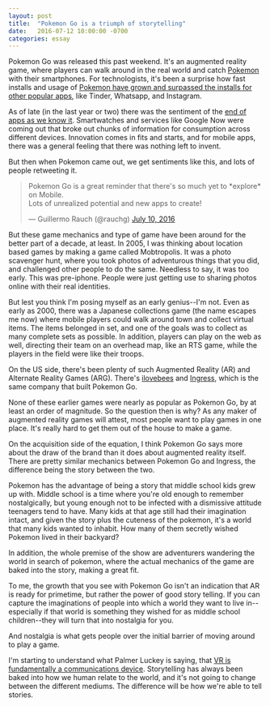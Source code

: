```yaml
---
layout: post
title:  "Pokemon Go is a triumph of storytelling"
date:   2016-07-12 10:00:00 -0700
categories: essay
---
```


Pokemon Go was released this past weekend. It's an augmented reality game, where
players can walk around in the real world and catch [Pokemon][pokemon] with
their smartphones. For technologists, it's been a surprise how fast installs
and usage of [Pokemon have grown and surpassed the installs for other popular apps][pokemon-overtakes],
like Tinder, Whatsapp, and Instagram.

As of late (in the last year or two) there was the sentiment of
the [end of apps as we know it][end-of-apps]. Smartwatches and services like
Google Now were coming out that broke out chunks of information for consumption
across different devices. Innovation comes in fits and starts, and for mobile
apps, there was a general feeling that there was nothing left to invent.

But then when Pokemon came out, we get sentiments like this, and lots of
people retweeting it.

<blockquote class="twitter-tweet" data-lang="en"><p lang="en" dir="ltr">Pokemon Go is a great reminder that there&#39;s so much yet to *explore* on Mobile. <br>Lots of unrealized potential and new apps to create!</p>&mdash; Guillermo Rauch (@rauchg) <a href="https://twitter.com/rauchg/status/752210195862810625">July 10, 2016</a></blockquote>
<script async src="//platform.twitter.com/widgets.js" charset="utf-8"></script>

But these game mechanics and type of game have been around for the better part
of a decade, at least. In 2005, I was thinking about location based games by
making a game called Mobtropolis. It was a photo scavenger hunt, where
you took photos of adventurous things that you did, and challenged other people to
do the same. Needless to say, it was too early. This was pre-iphone. People were just getting
use to sharing photos online with their real identities.

But lest you think I'm posing myself as an early genius--I'm not.
Even as early as 2000, there was a Japanese collections
game (the name escapes me now) where mobile players could walk around town and
collect virtual items. The items belonged in set, and one of the goals was to
collect as many complete sets as possible. In addition, players can play on
the web as well, directing their team on an overhead map, like an RTS game,
while the players in the field were like their troops.

On the US side, there's been plenty of such Augmented Reality (AR) and Alternate
Reality Games (ARG). There's [ilovebees][ilovebees] and [Ingress][ingress], which
is the same company that built Pokemon Go.

None of these earlier games were nearly as popular as Pokemon Go, by at least
an order of magnitude. So the question then is why? As any maker of augmented
reality games will attest, most people want to play games in one place. It's really
hard to get them out of the house to make a game.

On the acquisition side of the equation, I think Pokemon Go says more about the
draw of the brand than it does about augmented reality itself. There are pretty
similar mechanics between Pokemon Go and Ingress, the difference being the
story between the two.

Pokemon has the advantage of being a story that middle school kids grew up with.
Middle school is a time where you're old enough to remember nostalgically, but
young enough not to be infected with a dismissive attitude teenagers tend to have.
Many kids at that age still had their imagination intact, and given the story
plus the cuteness of the pokemon, it's a world that many kids wanted to inhabit.
How many of them secretly wished Pokemon lived in their backyard?

In addition, the whole premise of the show are adventurers wandering the world
in search of pokemon, where the actual mechanics of the game are baked into the
story, making a great fit.

To me, the growth that you see with Pokemon Go isn't an indication that AR is ready
for primetime, but rather the power of good story telling. If you can capture
the imaginations of people into which a world they want to live in--especially
if that world is something they wished for as middle school children--they will
turn that into nostalgia for you.

And nostalgia is what gets people over the initial barrier of moving around to
play a game.

I'm starting to understand what Palmer Luckey is saying, that
[VR is fundamentally a communications device][vr-communications]. Storytelling
has always been baked into how we human relate to the world, and it's not going
to change between the different mediums. The difference will be how we're able
to tell stories.


[pokemon]: http://www.pokemon.com/us/
[pokemon-overtakes]: http://www.dailymail.co.uk/sciencetech/article-3684925/Pok-mon-overtakes-Tinder-WhatApp-Instagram-controversial-hit-game-adds-7-5-BILLION-Nintendo-s-value.html
[end-of-apps]: https://blog.intercom.io/the-end-of-apps-as-we-know-them/
[ilovebees]: https://en.wikipedia.org/wiki/I_Love_Bees
[ingress]: https://www.ingress.com/
[pokemon-hype-check]: https://techcrunch.com/2016/07/09/pokemon-go-ar-hype-check/
[vr-communications]: http://www.techradar.com/us/news/world-of-tech/oculus-ceo-on-vr-it-can-fundamentally-change-communication--1237133
